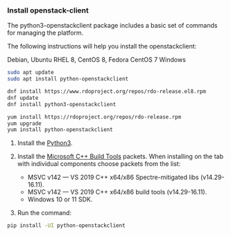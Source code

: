 ### Install openstack-client

The python3-openstackclient package includes a basic set of commands for managing the platform.

The following instructions will help you install the openstackclient:

<tabs>
<tablist>
<tab>Debian, Ubuntu</tab>
<tab>RHEL 8, CentOS 8, Fedora</tab>
<tab>CentOS 7</tab>
<tab>Windows</tab>
</tablist>
<tabpanel>

```bash
sudo apt update
sudo apt install python-openstackclient
```

</tabpanel>
<tabpanel>

```bash
dnf install https://www.rdoproject.org/repos/rdo-release.el8.rpm
dnf update
dnf install python3-openstackclient
```

</tabpanel>
<tabpanel>

```bash
yum install https://rdoproject.org/repos/rdo-release.rpm
yum upgrade
yum install python-openstackclient
```

</tabpanel>
<tabpanel>

1. Install the [Python3](https://www.python.org/downloads/windows/).
1. Install the [Microsoft C++ Build Tools](https://visualstudio.microsoft.com/visual-cpp-build-tools/) packets. When installing on the tab with individual components choose packets from the list:

    - MSVC v142 — VS 2019 C++ x64/x86 Spectre-mitigated libs (v14.29-16.11).
    - MSVC v142 — VS 2019 C++ x64/x86 build tools (v14.29-16.11).
    - Windows 10 or 11 SDK.

1. Run the command:

```bash
pip install -UI python-openstackclient
```

</tabpanel>
</tabs>
